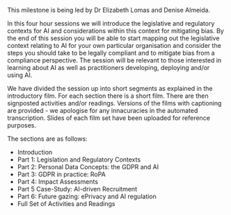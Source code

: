 This milestone is being led by Dr Elizabeth Lomas and Denise Almeida. 

In this four hour sessions we will introduce the legislative and regulatory contexts for AI and considerations within this context for mitigating bias. By the end of this session you will be able to start mapping out the legislative context relating to AI for your own particular organisation and consider the steps you should take to be legally compliant and to mitigate bias from a compliance perspective. The session will be relevant to those interested in learning about AI as well as practitioners developing, deploying and/or using AI.

We have divided the session up into short segments as explained in the introductory film. For each section there is a short film. There are then signposted activities and/or readings. Versions of the films with captioning are provided - we apologise for any innacuracies in the automated transcription. Slides of each film set have been uploaded for reference purposes. 

The sections are as follows:

- Introduction
- Part 1: Legislation and Regulatory Contexts
- Part 2: Personal Data Concepts: the GDPR and AI
- Part 3: GDPR in practice: RoPA
- Part 4: Impact Assessments
- Part 5 Case-Study: AI-driven Recruitment
- Part 6: Future gazing: ePrivacy and AI regulation
- Full Set of Activities and Readings

